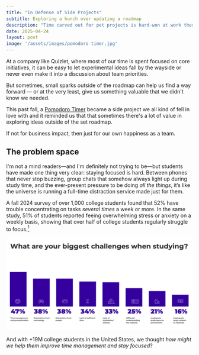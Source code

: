 ```yaml
---
title: "In Defense of Side Projects"
subtitle: Exploring a hunch over updating a roadmap
description: "Time carved out for pet projects is hard-won at work these days, but there's so much value in spending time outside official company projects."
date: 2025-04-24
layout: post
image: '/assets/images/pomodoro timer.jpg'
---
```


At a company like Quizlet, where most of our time is spent focused on core initiatives, it can be easy to let experimental ideas fall  by the wayside or never even make it into a discussion about team priorities. 

But sometimes, small sparks outside of the roadmap can help us find a way forward — or at the very least, give us something valuable that we didn't know we needed. 

This past fall, a <a href="https://quizlet.com/features/pomodoro-timer">Pomodoro Timer</a> became a side project we all kind of fell in love with and it reminded us that that sometimes there's a lot of value in exploring ideas outside of the set roadmap. 

If not for business impact, then just for our own happiness as a team. 

<h2>The problem space</h2>
I'm not a mind readers—and I'm definitely not trying to be—but students have made one thing very clear: staying focused is hard. Between phones that never stop buzzing, group chats that somehow always light up during study time, and the ever-present pressure to be doing <em>all the things</em>, it’s like the universe is running a full-time distraction service made just for them. 

A fall 2024 survey of over 1,000 college students found that 52% have trouble concentrating on tasks <em>several times</em> a week or more. In the same study, 51% of students reported feeing overwhelming stress or anxiety on a weekly basis, showing that over half of college students regularly struggle to focus.<a href="https://kahoot.com/press/2024/10/29/study-habits-snapshot-2024/#:~:text=match%20at%20L142%20challenges%2C%20with,a%20week%20or%20every%20day:"><sup>1</sup></a>

<img src="/assets/images/study-challenges.jpg">

And with +19M college students in the United States, we thought <em>how might we help them improve time management and stay focused</em>?

<blockquote>
  
</blockquote>
